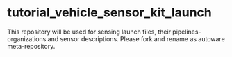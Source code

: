 # tutorial_vehicle_sensor_kit_launch
This repository will be used for sensing launch files, their pipelines-organizations and sensor descriptions. Please fork and rename as autoware meta-repository.
